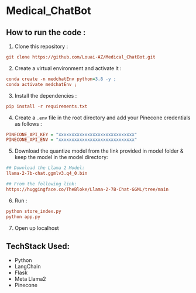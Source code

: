 # Medical_ChatBot   

## How to run the code :


1. Clone this repository :
```ini
git clone https://github.com/Louai-AZ/Medical_ChatBot.git
```

2. Create a virtual environment and activate it :
```ini
conda create -n medchatEnv python=3.8 -y ;
conda activate medchatEnv ;
```
3. Install the dependencies : 
```ini
pip install -r requirements.txt
```
4. Create a `.env` file in the root directory and add your Pinecone credentials as follows :

```ini
PINECONE_API_KEY = "xxxxxxxxxxxxxxxxxxxxxxxxxxxxx"
PINECONE_API_ENV = "xxxxxxxxxxxxxxxxxxxxxxxxxxxxx"
```

5. Download the quantize model from the link provided in model folder & keep the model in the model directory:

```ini
## Download the Llama 2 Model:
llama-2-7b-chat.ggmlv3.q4_0.bin

## From the following link:
https://huggingface.co/TheBloke/Llama-2-7B-Chat-GGML/tree/main
```

6. Run :
```ini
python store_index.py
python app.py
```
7. Open up localhost 



## TechStack Used:

- Python
- LangChain
- Flask
- Meta Llama2
- Pinecone


